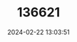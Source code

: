 ---
title: "136621"
category: "Pedetes surdaster"
draft: false
date: 2024-02-22 13:03:51
languages:
  English: ["East African Spring-hare"]
---